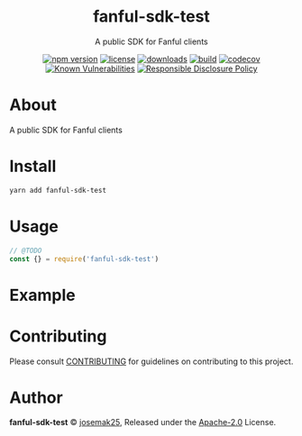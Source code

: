
<p align="center"><h1 align="center">
  fanful-sdk-test
</h1>

<p align="center">
  A public SDK for Fanful clients
</p>

<p align="center">
  <a href="https://www.npmjs.org/package/fanful-sdk-test"><img src="https://badgen.net/npm/v/fanful-sdk-test" alt="npm version"/></a>
  <a href="https://www.npmjs.org/package/fanful-sdk-test"><img src="https://badgen.net/npm/license/fanful-sdk-test" alt="license"/></a>
  <a href="https://www.npmjs.org/package/fanful-sdk-test"><img src="https://badgen.net/npm/dt/fanful-sdk-test" alt="downloads"/></a>
  <a href="https://github.com/josemak25/fanful-sdk-test/actions?workflow=CI"><img src="https://github.com/josemak25/fanful-sdk-test/workflows/CI/badge.svg" alt="build"/></a>
  <a href="https://codecov.io/gh/josemak25/fanful-sdk-test"><img src="https://badgen.net/codecov/c/github/josemak25/fanful-sdk-test" alt="codecov"/></a>
  <a href="https://snyk.io/test/github/josemak25/fanful-sdk-test"><img src="https://snyk.io/test/github/josemak25/fanful-sdk-test/badge.svg" alt="Known Vulnerabilities"/></a>
  <a href="./SECURITY.md"><img src="https://img.shields.io/badge/Security-Responsible%20Disclosure-yellow.svg" alt="Responsible Disclosure Policy" /></a>
</p>

# About

A public SDK for Fanful clients

# Install

```bash
yarn add fanful-sdk-test
```

# Usage

```js
// @TODO
const {} = require('fanful-sdk-test')
```

# Example

<!-- TODO -->

# Contributing

Please consult [CONTRIBUTING](./CONTRIBUTING.md) for guidelines on contributing to this project.

# Author

**fanful-sdk-test** © [josemak25](https://github.com/josemak25), Released under the [Apache-2.0](./LICENSE) License.
